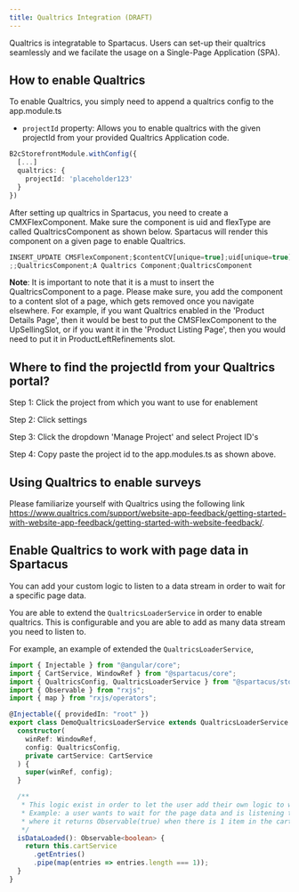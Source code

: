 ```yaml
---
title: Qualtrics Integration (DRAFT)
---
```


Qualtrics is integratable to Spartacus. Users can set-up their qualtrics seamlessly and we facilate the usage on a Single-Page Application (SPA).

## How to enable Qualtrics

To enable Qualtrics, you simply need to append a qualtrics config to the app.module.ts

- `projectId` property: Allows you to enable qualtrics with the given projectId from your provided Qualtrics Application code.

```ts
B2cStorefrontModule.withConfig({
  [...]
  qualtrics: {
    projectId: 'placeholder123'
  }
})
```

After setting up qualtrics in Spartacus, you need to create a CMXFlexComponent.
Make sure the component is uid and flexType are called QualtricsComponent as shown below.
Spartacus will render this component on a given page to enable Qualtrics.

```ts
INSERT_UPDATE CMSFlexComponent;$contentCV[unique=true];uid[unique=true];name;flexType
;;QualtricsComponent;A Qualtrics Component;QualtricsComponent
```

**Note**: It is important to note that it is a must to insert the QualtricsComponent to a page. Please make sure, you add the component to a content slot of a page, which gets removed once you navigate elsewhere. For example, if you want Qualtrics enabled in the 'Product Details Page', then it would be best to put the CMSFlexComponent to the UpSellingSlot, or if you want it in the 'Product Listing Page', then you would need to put it in ProductLeftRefinements slot.

## Where to find the projectId from your Qualtrics portal?

Step 1: Click the project from which you want to use for enablement

Step 2: Click settings

Step 3: Click the dropdown 'Manage Project' and select Project ID's

Step 4: Copy paste the project id to the app.modules.ts as shown above.

## Using Qualtrics to enable surveys

Please familiarize yourself with Qualtrics using the following link https://www.qualtrics.com/support/website-app-feedback/getting-started-with-website-app-feedback/getting-started-with-website-feedback/.

## Enable Qualtrics to work with page data in Spartacus

You can add your custom logic to listen to a data stream in order to wait for a specific page data.

You are able to extend the `QualtricsLoaderService` in order to enable qualtrics. This is configurable and you are able to add as many data stream you need to listen to.

For example, an example of extended the `QualtricsLoaderService`,

```ts
import { Injectable } from "@angular/core";
import { CartService, WindowRef } from "@spartacus/core";
import { QualtricsConfig, QualtricsLoaderService } from "@spartacus/storefront";
import { Observable } from "rxjs";
import { map } from "rxjs/operators";

@Injectable({ providedIn: "root" })
export class DemoQualtricsLoaderService extends QualtricsLoaderService {
  constructor(
    winRef: WindowRef,
    config: QualtricsConfig,
    private cartService: CartService
  ) {
    super(winRef, config);
  }

  /**
   * This logic exist in order to let the user add their own logic to wait for any kind of page data
   * Example: a user wants to wait for the page data and is listening to a data stream
   * where it returns Observable(true) when there is 1 item in the cart
   */
  isDataLoaded(): Observable<boolean> {
    return this.cartService
      .getEntries()
      .pipe(map(entries => entries.length === 1));
  }
}
```
